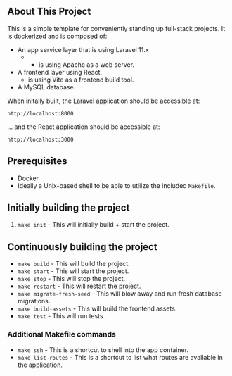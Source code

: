 ## About This Project

This is a simple template for conveniently standing up full-stack projects. It is dockerized and is composed of:

- An app service layer that is using Laravel 11.x
  - + is using Apache as a web server.
- A frontend layer using React.
  - is using Vite as a frontend build tool.
- A MySQL database.

When initally built, the Laravel application should be accessible at:

```apacheconf
http://localhost:8000
```

... and the React application should be accessible at:

```apacheconf
http://localhost:3000
```

## Prerequisites

- Docker
- Ideally a Unix-based shell to be able to utilize the included `Makefile`.

## Initially building the project

1. `make init` - This will initially build + start the project.

## Continuously building the project

- `make build` - This will build the project.
- `make start` - This will start the project.
- `make stop` - This will stop the project.
- `make restart` - This will restart the project.
- `make migrate-fresh-seed` - This will blow away and run fresh database migrations.
- `make build-assets` - This will build the frontend assets.
- `make test` - This will run tests.

### Additional Makefile commands

- `make ssh` - This is a shortcut to shell into the app container.
- `make list-routes` - This is a shortcut to list what routes are available in the application.
